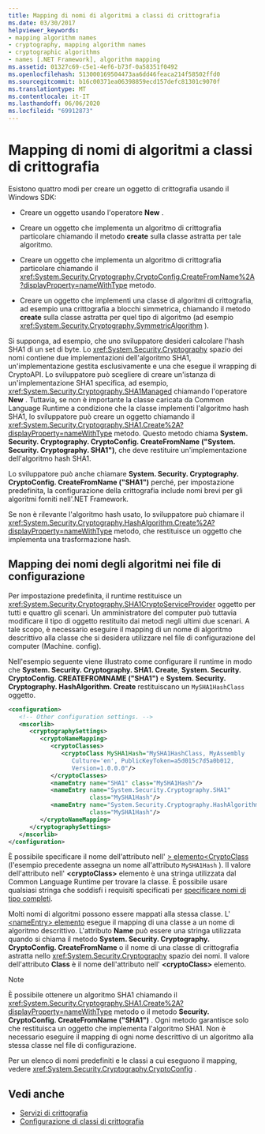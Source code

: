 ```yaml
---
title: Mapping di nomi di algoritmi a classi di crittografia
ms.date: 03/30/2017
helpviewer_keywords:
- mapping algorithm names
- cryptography, mapping algorithm names
- cryptographic algorithms
- names [.NET Framework], algorithm mapping
ms.assetid: 01327c69-c5e1-4ef6-b73f-0a58351f0492
ms.openlocfilehash: 513000169504473aa6dd46feaca214f58502ffd0
ms.sourcegitcommit: b16c00371ea06398859ecd157defc81301c9070f
ms.translationtype: MT
ms.contentlocale: it-IT
ms.lasthandoff: 06/06/2020
ms.locfileid: "69912873"
---
```

# <a name="mapping-algorithm-names-to-cryptography-classes"></a>Mapping di nomi di algoritmi a classi di crittografia
Esistono quattro modi per creare un oggetto di crittografia usando il Windows SDK:  
  
- Creare un oggetto usando l'operatore **New** .  
  
- Creare un oggetto che implementa un algoritmo di crittografia particolare chiamando il metodo **create** sulla classe astratta per tale algoritmo.  
  
- Creare un oggetto che implementa un algoritmo di crittografia particolare chiamando il <xref:System.Security.Cryptography.CryptoConfig.CreateFromName%2A?displayProperty=nameWithType> metodo.  
  
- Creare un oggetto che implementi una classe di algoritmi di crittografia, ad esempio una crittografia a blocchi simmetrica, chiamando il metodo **create** sulla classe astratta per quel tipo di algoritmo (ad esempio <xref:System.Security.Cryptography.SymmetricAlgorithm> ).  
  
 Si supponga, ad esempio, che uno sviluppatore desideri calcolare l'hash SHA1 di un set di byte. Lo <xref:System.Security.Cryptography> spazio dei nomi contiene due implementazioni dell'algoritmo SHA1, un'implementazione gestita esclusivamente e una che esegue il wrapping di CryptoAPI. Lo sviluppatore può scegliere di creare un'istanza di un'implementazione SHA1 specifica, ad esempio, <xref:System.Security.Cryptography.SHA1Managed> chiamando l'operatore **New** . Tuttavia, se non è importante la classe caricata da Common Language Runtime a condizione che la classe implementi l'algoritmo hash SHA1, lo sviluppatore può creare un oggetto chiamando il <xref:System.Security.Cryptography.SHA1.Create%2A?displayProperty=nameWithType> metodo. Questo metodo chiama **System. Security. Cryptography. CryptoConfig. CreateFromName ("System. Security. Cryptography. SHA1")**, che deve restituire un'implementazione dell'algoritmo hash SHA1.  
  
 Lo sviluppatore può anche chiamare **System. Security. Cryptography. CryptoConfig. CreateFromName ("SHA1")** perché, per impostazione predefinita, la configurazione della crittografia include nomi brevi per gli algoritmi forniti nell'.NET Framework.  
  
 Se non è rilevante l'algoritmo hash usato, lo sviluppatore può chiamare il <xref:System.Security.Cryptography.HashAlgorithm.Create%2A?displayProperty=nameWithType> metodo, che restituisce un oggetto che implementa una trasformazione hash.  
  
## <a name="mapping-algorithm-names-in-configuration-files"></a>Mapping dei nomi degli algoritmi nei file di configurazione  
 Per impostazione predefinita, il runtime restituisce un <xref:System.Security.Cryptography.SHA1CryptoServiceProvider> oggetto per tutti e quattro gli scenari. Un amministratore del computer può tuttavia modificare il tipo di oggetto restituito dai metodi negli ultimi due scenari. A tale scopo, è necessario eseguire il mapping di un nome di algoritmo descrittivo alla classe che si desidera utilizzare nel file di configurazione del computer (Machine. config).  
  
 Nell'esempio seguente viene illustrato come configurare il runtime in modo che **System. Security. Cryptography. SHA1. Create**, **System. Security. CryptoConfig. CREATEFROMNAME ("SHA1")** e **System. Security. Cryptography. HashAlgorithm. Create** restituiscano un `MySHA1HashClass` oggetto.  
  
```xml  
<configuration>  
   <!-- Other configuration settings. -->  
   <mscorlib>  
      <cryptographySettings>  
         <cryptoNameMapping>  
            <cryptoClasses>  
               <cryptoClass MySHA1Hash="MySHA1HashClass, MyAssembly  
                  Culture='en', PublicKeyToken=a5d015c7d5a0b012,  
                  Version=1.0.0.0"/>  
            </cryptoClasses>  
            <nameEntry name="SHA1" class="MySHA1Hash"/>  
            <nameEntry name="System.Security.Cryptography.SHA1"  
                       class="MySHA1Hash"/>  
            <nameEntry name="System.Security.Cryptography.HashAlgorithm"  
                       class="MySHA1Hash"/>  
         </cryptoNameMapping>  
      </cryptographySettings>  
   </mscorlib>  
</configuration>  
```  
  
 È possibile specificare il nome dell'attributo nell' [ \> elemento<CryptoClass](./file-schema/cryptography/cryptoclass-element.md) (l'esempio precedente assegna un nome all'attributo `MySHA1Hash` ). Il valore dell'attributo nell' **\<cryptoClass>** elemento è una stringa utilizzata dal Common Language Runtime per trovare la classe. È possibile usare qualsiasi stringa che soddisfi i requisiti specificati per [specificare nomi di tipo completi](../reflection-and-codedom/specifying-fully-qualified-type-names.md).  
  
 Molti nomi di algoritmi possono essere mappati alla stessa classe. L' [ \<nameEntry> elemento](./file-schema/cryptography/nameentry-element.md) esegue il mapping di una classe a un nome di algoritmo descrittivo. L'attributo **Name** può essere una stringa utilizzata quando si chiama il metodo **System. Security. Cryptography. CryptoConfig. CreateFromName** o il nome di una classe di crittografia astratta nello <xref:System.Security.Cryptography> spazio dei nomi. Il valore dell'attributo **Class** è il nome dell'attributo nell' **\<cryptoClass>** elemento.  
  
> [!NOTE]
> È possibile ottenere un algoritmo SHA1 chiamando il <xref:System.Security.Cryptography.SHA1.Create%2A?displayProperty=nameWithType> metodo o il metodo **Security. CryptoConfig. CreateFromName ("SHA1")** . Ogni metodo garantisce solo che restituisca un oggetto che implementa l'algoritmo SHA1. Non è necessario eseguire il mapping di ogni nome descrittivo di un algoritmo alla stessa classe nel file di configurazione.  
  
 Per un elenco di nomi predefiniti e le classi a cui eseguono il mapping, vedere <xref:System.Security.Cryptography.CryptoConfig> .  
  
## <a name="see-also"></a>Vedi anche

- [Servizi di crittografia](../../standard/security/cryptographic-services.md)
- [Configurazione di classi di crittografia](configure-cryptography-classes.md)
